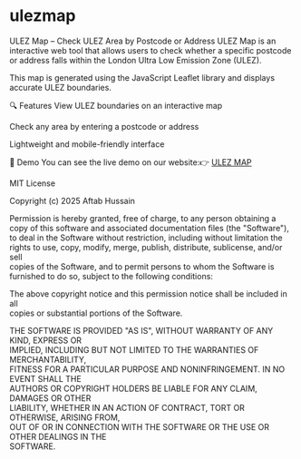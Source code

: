 # ulezmap
ULEZ Map – Check ULEZ Area by Postcode or Address
ULEZ Map is an interactive web tool that allows users to check whether a specific postcode or address falls within the London Ultra Low Emission Zone (ULEZ).

This map is generated using the JavaScript Leaflet library and displays accurate ULEZ boundaries.

🔍 Features
View ULEZ boundaries on an interactive map

Check any area by entering a postcode or address

Lightweight and mobile-friendly interface

📌 Demo
You can see the live demo on our website:👉 <a href="https://ulezmap.com">ULEZ MAP </a>


MIT License

Copyright (c) 2025 Aftab Hussain

Permission is hereby granted, free of charge, to any person obtaining a copy
of this software and associated documentation files (the "Software"), to deal
in the Software without restriction, including without limitation the rights
to use, copy, modify, merge, publish, distribute, sublicense, and/or sell  
copies of the Software, and to permit persons to whom the Software is  
furnished to do so, subject to the following conditions:

The above copyright notice and this permission notice shall be included in all  
copies or substantial portions of the Software.

THE SOFTWARE IS PROVIDED "AS IS", WITHOUT WARRANTY OF ANY KIND, EXPRESS OR  
IMPLIED, INCLUDING BUT NOT LIMITED TO THE WARRANTIES OF MERCHANTABILITY,  
FITNESS FOR A PARTICULAR PURPOSE AND NONINFRINGEMENT. IN NO EVENT SHALL THE  
AUTHORS OR COPYRIGHT HOLDERS BE LIABLE FOR ANY CLAIM, DAMAGES OR OTHER  
LIABILITY, WHETHER IN AN ACTION OF CONTRACT, TORT OR OTHERWISE, ARISING FROM,  
OUT OF OR IN CONNECTION WITH THE SOFTWARE OR THE USE OR OTHER DEALINGS IN THE  
SOFTWARE.
